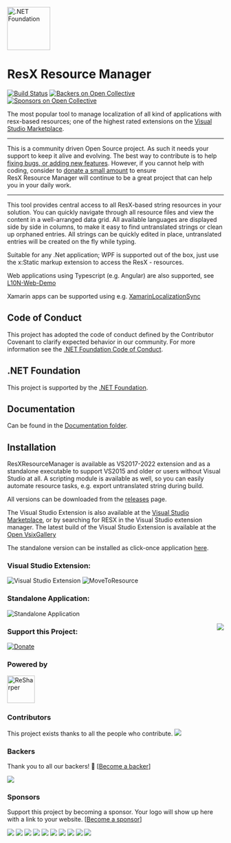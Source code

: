 [<img src="https://raw.githubusercontent.com/dotnet-foundation/swag/master/logo/dotnetfoundation_v4.svg" alt=".NET Foundation" width=100>](https://dotnetfoundation.org)

# ResX Resource Manager 
[![Build Status](https://dev.azure.com/tom-englert/Open%20Source/_apis/build/status/ResXResourceManager?branchName=master)](https://dev.azure.com/tom-englert/Open%20Source/_build/latest?definitionId=35&branchName=master)
[![Backers on Open Collective](https://opencollective.com/ResXResourceManager/backers/badge.svg)](#backers)
[![Sponsors on Open Collective](https://opencollective.com/ResXResourceManager/sponsors/badge.svg)](#sponsors)

The most popular tool to manage localization of all kind of applications with resx-based resources; one of the highest rated extensions on the [Visual Studio Marketplace](https://marketplace.visualstudio.com/items?itemName=TomEnglert.ResXManager).

---

This is a community driven Open Source project. 
As such it needs your support to keep it alive and evolving. 
The best way to contribute is to help [fixing bugs, or adding new features](https://github.com/tom-englert/ResXResourceManager/issues).
However, if you cannot help with coding, consider to [donate a small amount](Documentation/Topics/Donate.md) to ensure <span>ResX&nbsp;Resource&nbsp;Manager</span> will continue to be a great project that can help you in your daily work.

---

This tool provides central access to all ResX-based string resources in your solution. You can quickly navigate through all resource files and view the content in a well-arranged data grid.
All available languages are displayed side by side in columns, to make it easy to find untranslated strings or clean up orphaned entries. All strings can be quickly edited in place, untranslated entries will be created on the fly while typing.

Suitable for any .Net application; WPF is supported out of the box, just use the x:Static markup extension to access the ResX - resources.

Web applications using Typescript (e.g. Angular) are also supported, see [L10N-Web-Demo](https://github.com/tom-englert/L10N-Web-Demo)

Xamarin apps can be supported using e.g. [XamarinLocalizationSync](https://github.com/maruhe/XamarinLocalizationSync)

## Code of Conduct
This project has adopted the code of conduct defined by the Contributor Covenant to clarify expected behavior in our community.
For more information see the [.NET Foundation Code of Conduct](https://dotnetfoundation.org/code-of-conduct).

## .NET Foundation
This project is supported by the [.NET Foundation](https://dotnetfoundation.org).

## Documentation
Can be found in the [Documentation folder](Documentation/Readme.md).

## Installation
ResXResourceManager is available as VS2017-2022 extension and as a standalone executable to support VS2015 and older or users without Visual Studio at all.
A scripting module is available as well, so you can easily automate resource tasks, e.g. export untranslated string during build.

All versions can be downloaded from the [releases](../../releases) page.

The Visual Studio Extension is also available at the [Visual Studio Marketplace](https://marketplace.visualstudio.com/items?itemName=TomEnglert.ResXManager), or by searching for RESX in the Visual Studio extension manager.
The latest build of the Visual Studio Extension is available at the [Open VsixGallery](http://vsixgallery.com/extension/43b35fe0-1f30-48de-887a-68256474202a)

The standalone version can be installed as click-once application [here](https://clickonce-tom-englert.azurewebsites.net/ResXResourceManager/ResXManager.application).

### Visual Studio Extension:
![Visual Studio Extension](Assets/VisualStudioMainScreen.png)
![MoveToResource](Documentation/Topics/MoveToResource.gif)

### Standalone Application:
![Standalone Application](Assets/StandaloneMainScreen.png)

<img style="float: right;" src="Assets/VS2017%20Launch%20Partner%20Logo%20Small.png">

### Support this Project: 

<a href="https://www.paypal.com/cgi-bin/webscr?cmd=_s-xclick&hosted_button_id=TQQR8AKGNHELQ"><img title="Donate" src="https://www.paypalobjects.com/en_US/i/btn/btn_donate_SM.gif" alt="Donate" /></a>

### Powered by 

<a href="http://www.jetbrains.com/resharper/"><img src="http://www.tom-englert.de/Images/icon_ReSharper.png" alt="ReSharper" width="64" height="64" /></a>

### Contributors

This project exists thanks to all the people who contribute. <img src="https://opencollective.com/ResXResourceManager/contributors.svg?width=890&button=false" />


### Backers

Thank you to all our backers! 🙏 [[Become a backer](https://opencollective.com/ResXResourceManager#backer)]

<a href="https://opencollective.com/ResXResourceManager#backers" target="_blank"><img src="https://opencollective.com/ResXResourceManager/backers.svg?width=890"></a>


### Sponsors

Support this project by becoming a sponsor. Your logo will show up here with a link to your website. [[Become a sponsor](https://opencollective.com/ResXResourceManager#sponsor)]

<a href="https://opencollective.com/ResXResourceManager/sponsor/0/website" target="_blank"><img src="https://opencollective.com/ResXResourceManager/sponsor/0/avatar.svg"></a>
<a href="https://opencollective.com/ResXResourceManager/sponsor/1/website" target="_blank"><img src="https://opencollective.com/ResXResourceManager/sponsor/1/avatar.svg"></a>
<a href="https://opencollective.com/ResXResourceManager/sponsor/2/website" target="_blank"><img src="https://opencollective.com/ResXResourceManager/sponsor/2/avatar.svg"></a>
<a href="https://opencollective.com/ResXResourceManager/sponsor/3/website" target="_blank"><img src="https://opencollective.com/ResXResourceManager/sponsor/3/avatar.svg"></a>
<a href="https://opencollective.com/ResXResourceManager/sponsor/4/website" target="_blank"><img src="https://opencollective.com/ResXResourceManager/sponsor/4/avatar.svg"></a>
<a href="https://opencollective.com/ResXResourceManager/sponsor/5/website" target="_blank"><img src="https://opencollective.com/ResXResourceManager/sponsor/5/avatar.svg"></a>
<a href="https://opencollective.com/ResXResourceManager/sponsor/6/website" target="_blank"><img src="https://opencollective.com/ResXResourceManager/sponsor/6/avatar.svg"></a>
<a href="https://opencollective.com/ResXResourceManager/sponsor/7/website" target="_blank"><img src="https://opencollective.com/ResXResourceManager/sponsor/7/avatar.svg"></a>
<a href="https://opencollective.com/ResXResourceManager/sponsor/8/website" target="_blank"><img src="https://opencollective.com/ResXResourceManager/sponsor/8/avatar.svg"></a>
<a href="https://opencollective.com/ResXResourceManager/sponsor/9/website" target="_blank"><img src="https://opencollective.com/ResXResourceManager/sponsor/9/avatar.svg"></a>


